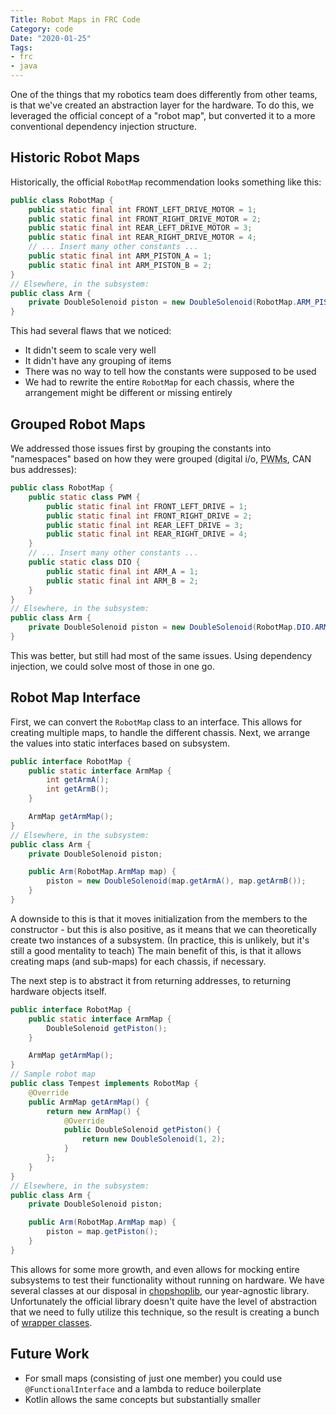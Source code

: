 ```yaml
---
Title: Robot Maps in FRC Code
Category: code
Date: "2020-01-25"
Tags:
- frc
- java
---
```


One of the things that my robotics team does differently from other teams, is that we've created an abstraction layer for the hardware.
To do this, we leveraged the official concept of a "robot map", but converted it to a more conventional dependency injection structure.

Historic Robot Maps
-------------------

Historically, the official `RobotMap` recommendation looks something like this:

```java
public class RobotMap {
    public static final int FRONT_LEFT_DRIVE_MOTOR = 1;
    public static final int FRONT_RIGHT_DRIVE_MOTOR = 2;
    public static final int REAR_LEFT_DRIVE_MOTOR = 3;
    public static final int REAR_RIGHT_DRIVE_MOTOR = 4;
    // ... Insert many other constants ...
    public static final int ARM_PISTON_A = 1;
    public static final int ARM_PISTON_B = 2;
}
// Elsewhere, in the subsystem:
public class Arm {
    private DoubleSolenoid piston = new DoubleSolenoid(RobotMap.ARM_PISTON_A, RobotMap.ARM_PISTON_B);
}
```

This had several flaws that we noticed:

- It didn't seem to scale very well
- It didn't have any grouping of items
- There was no way to tell how the constants were supposed to be used
- We had to rewrite the entire `RobotMap` for each chassis, where the arrangement might be different or missing entirely

Grouped Robot Maps
------------------

We addressed those issues first by grouping the constants into "namespaces" based on how they were grouped (digital i/o, <abbr title="Pulse Width Modulation">PWMs</abbr>, CAN bus addresses):

```java
public class RobotMap {
    public static class PWM {
        public static final int FRONT_LEFT_DRIVE = 1;
        public static final int FRONT_RIGHT_DRIVE = 2;
        public static final int REAR_LEFT_DRIVE = 3;
        public static final int REAR_RIGHT_DRIVE = 4;
    }
    // ... Insert many other constants ...
    public static class DIO {
        public static final int ARM_A = 1;
        public static final int ARM_B = 2;
    }
}
// Elsewhere, in the subsystem:
public class Arm {
    private DoubleSolenoid piston = new DoubleSolenoid(RobotMap.DIO.ARM_A, RobotMap.DIO.ARM_B);
}
```

This was better, but still had most of the same issues.
Using dependency injection, we could solve most of those in one go.

Robot Map Interface
-------------------

First, we can convert the `RobotMap` class to an interface.
This allows for creating multiple maps, to handle the different chassis.
Next, we arrange the values into static interfaces based on subsystem.

```java
public interface RobotMap {
    public static interface ArmMap {
        int getArmA();
        int getArmB();
    }

    ArmMap getArmMap();
}
// Elsewhere, in the subsystem:
public class Arm {
    private DoubleSolenoid piston;

    public Arm(RobotMap.ArmMap map) {
        piston = new DoubleSolenoid(map.getArmA(), map.getArmB());
    }
}
```

A downside to this is that it moves initialization from the members to the constructor - but this is also positive, as it means that we can theoretically create two instances of a subsystem.
(In practice, this is unlikely, but it's still a good mentality to teach)
The main benefit of this, is that it allows creating maps (and sub-maps) for each chassis, if necessary.

The next step is to abstract it from returning addresses, to returning hardware objects itself.

```java
public interface RobotMap {
    public static interface ArmMap {
        DoubleSolenoid getPiston();
    }

    ArmMap getArmMap();
}
// Sample robot map
public class Tempest implements RobotMap {
    @Override
    public ArmMap getArmMap() {
        return new ArmMap() {
            @Override
            public DoubleSolenoid getPiston() {
                return new DoubleSolenoid(1, 2);
            }
        };
    }
}
// Elsewhere, in the subsystem:
public class Arm {
    private DoubleSolenoid piston;

    public Arm(RobotMap.ArmMap map) {
        piston = map.getPiston();
    }
}
```

This allows for some more growth, and even allows for mocking entire subsystems to test their functionality without running on hardware.
We have several classes at our disposal in [chopshoplib](https://github.com/chopshop-166/chopshoplib), our year-agnostic library.
Unfortunately the official library doesn't quite have the level of abstraction that we need to fully utilize this technique, so the result is creating a bunch of [wrapper classes].

Future Work
-----------

- For small maps (consisting of just one member) you could use `@FunctionalInterface` and a lambda to reduce boilerplate
- Kotlin allows the same concepts but substantially smaller

[chopshoplib]: https://github.com/chopshop-166/chopshoplib
[wrapper classes]: {filename}/2018/08/09-intersecting-interfaces.md
